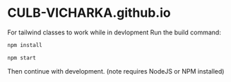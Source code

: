 # CULB-VICHARKA.github.io
For tailwind classes to work while in devlopment 
Run the build command:
```bash 
npm install
```
```bash
npm start
```
Then continue with development.
(note requires NodeJS or NPM installed)
